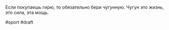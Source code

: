 Если покупаешь гирю, то обязательно бери чугунную. Чугун это жизнь, это сила, эта мощь.

#sport #draft